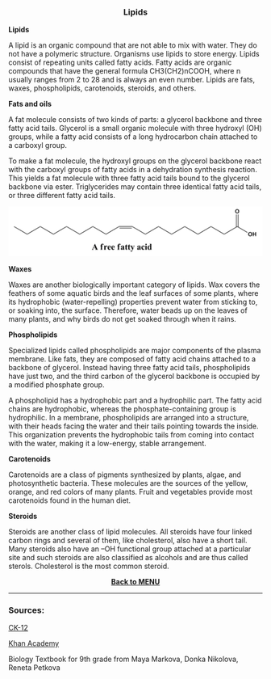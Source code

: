 <div align = "center">
  <h3>Lipids</h3>
</div>

**Lipids**

A lipid is an organic compound that are not able to mix with water. They do not have a polymeric structure. Organisms use lipids to store energy. Lipids consist of repeating units called fatty acids. Fatty acids are organic compounds that have the general formula CH3(CH2)nCOOH, where n usually ranges from 2 to 28 and is always an even number. Lipids are fats, waxes, phospholipids, carotenoids, steroids, and others. 

**Fats and oils**

A fat molecule consists of two kinds of parts: a glycerol backbone and three fatty acid tails. Glycerol is a small organic molecule with three hydroxyl (OH) groups, while a fatty acid consists of a long hydrocarbon chain attached to a carboxyl group.

To make a fat molecule, the hydroxyl groups on the glycerol backbone react with the carboxyl groups of fatty acids in a dehydration synthesis reaction. This yields a fat molecule with three fatty acid tails bound to the glycerol backbone via ester. Triglycerides may contain three identical fatty acid tails, or three different fatty acid tails.

<div align="center">
  <img src="..\..\..\assets/lesson materials/fatty acid.png">
</div>

**Waxes**

Waxes are another biologically important category of lipids. Wax covers the feathers of some aquatic birds and the leaf surfaces of some plants, where its hydrophobic (water-repelling) properties prevent water from sticking to, or soaking into, the surface. Therefore, water beads up on the leaves of many plants, and why birds do not get soaked through when it rains.

**Phospholipids**

Specialized lipids called phospholipids are major components of the plasma membrane. Like fats, they are composed of fatty acid chains attached to a backbone of glycerol. Instead having three fatty acid tails, phospholipids have just two, and the third carbon of the glycerol backbone is occupied by a modified phosphate group. 

A phospholipid has a hydrophobic part and a hydrophilic part. The fatty acid chains are hydrophobic, whereas the phosphate-containing group is hydrophilic. In a membrane, phospholipids are arranged into a structure, with their heads facing the water and their tails pointing towards the inside. This organization prevents the hydrophobic tails from coming into contact with the water, making it a low-energy, stable arrangement.

**Carotenoids**

Carotenoids are a class of pigments synthesized by plants, algae, and photosynthetic bacteria. These molecules are the sources of the yellow, orange, and red colors of many plants. Fruit and vegetables provide most carotenoids found in the human diet.

**Steroids**

Steroids are another class of lipid molecules. All steroids have four linked carbon rings and several of them, like cholesterol, also have a short tail. Many steroids also have an –OH functional group attached at a particular site and such steroids are also classified as alcohols and are thus called sterols. Cholesterol is the most common steroid.

**<p align="center"><a href="https://github.com/codingburgas/2122-10-biology-YVSimeonova19/tree/main/documents/lesson%20materials">Back to MENU</a></p>**

<hr>
<h3>Sources:</h3>
<p><a href="https://flexbooks.ck12.org/cbook/ck-12-biology-flexbook-2.0/section/1.12/primary/lesson/lipids-bio/">CK-12</a></p>
<p><a href="https://www.khanacademy.org/science/biology/macromolecules/lipids/a/lipids">Khan Academy</a></p>
<p>Biology Textbook for 9th grade from Maya Markova, Donka Nikolova, Reneta Petkova</p>